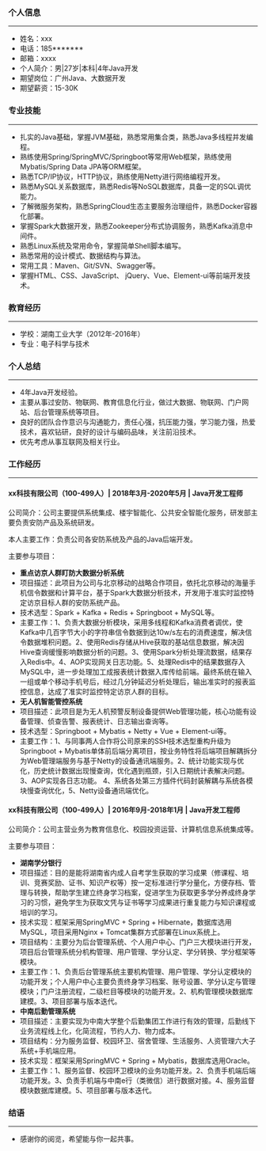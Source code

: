 ### 个人信息
---
- 姓名：xxx
- 电话：185*******
- 邮箱：xxxx
- 个人简介：男|27岁|本科|4年Java开发
- 期望岗位：广州Java、大数据开发
- 期望薪资：15-30K
### 专业技能
---
- 扎实的Java基础，掌握JVM基础，熟悉常⽤集合类，熟悉Java多线程并发编程。
- 熟练使用Spring/SpringMVC/Springboot等常用Web框架，熟练使用Mybatis/Spring Data JPA等ORM框架。
- 熟悉TCP/IP协议，HTTP协议，熟练使用Netty进行网络编程开发。
- 熟悉MySQL关系数据库，熟悉Redis等NoSQL数据库，具备一定的SQL调优能力。
- 了解微服务架构，熟悉SpringCloud生态主要服务治理组件，熟悉Docker容器化部署。
- 掌握Spark大数据开发，熟悉Zookeeper分布式协调服务，熟悉Kafka消息中间件。
- 熟悉Linux系统及常用命令，掌握简单Shell脚本编写。
- 熟悉常用的设计模式、数据结构与算法。
- 常用工具：Maven、Git/SVN、Swagger等。
- 掌握HTML、CSS、JavaScript、 jQuery、Vue、Element-ui等前端开发技术。
### 教育经历
---
- 学校：湖南工业大学（2012年-2016年）
- 专业：电子科学与技术
### 个人总结
---
- 4年Java开发经验。
- 主要从事过安防、物联网、教育信息化行业，做过大数据、物联网、门户网站、后台管理系统等项目。
- 良好的团队合作意识与沟通能力，责任心强，抗压能力强，学习能力强，热爱技术，喜欢钻研，良好的设计与编码品味，关注前沿技术。
- 优先考虑从事互联网及相关行业。
### 工作经历
---
#### xx科技有限公司（100-499人）| 2018年3月-2020年5月 | Java开发工程师
公司简介：公司主要提供系统集成、楼宇智能化、公共安全智能化服务，研发部主要负责安防产品及系统研发。

本人主要工作：负责公司各安防系统及产品的Java后端开发。

主要参与项目：
- **重点访京人群盯防大数据分析系统**
- 项目描述：此项目为公司与北京移动的战略合作项目，依托北京移动的海量手机信令数据和计算平台，基于Spark大数据分析技术，开发用于准实时监控特定访京目标人群的安防系统产品。
- 技术选型：Spark + Kafka + Redis + Springboot + MySQL等。
- 主要工作：1、负责大数据分析模块，采用多线程和Kafka消费者调优，使Kafka中几百字节大小的字符串信令数据到达10w/s左右的消费速度，解决信令数据堆积问题。2、使用Redis存储从Hive获取的基站信息数据，解决因Hive查询缓慢影响数据分析的问题。3、使用Spark分析处理流数据，结果存入Redis中。4、AOP实现网关日志功能。5、处理Redis中的结果数据存入MySQL中，进一步处理加工成报表统计数据入库传给前端。最终系统在输入一组或单个移动手机号后，经过几分钟延迟分析处理后，输出准实时的报表监控信息，达成了准实时监控特定访京人群的目标。
- **无人机智能管控系统**
- 项目描述：此项目是为无人机预警反制设备提供Web管理功能，核心功能有设备管理、侦查告警、报表统计、日志输出查询等。
- 技术选型：Springboot + Mybatis + Netty + Vue + Element-ui等。
- 主要工作：1、与同事两人合作将公司原来的SSH技术选型重构升级为Springboot + Mybatis单体前后端分离项目，按业务特性将后端项目解耦拆分为Web管理端服务与基于Netty的设备通讯端服务。2、统计功能实现与优化，历史统计数据出现慢查询，优化遇到瓶颈，引入日期统计表解决问题。3、AOP实现各日志功能。 4、系统各处第三方插件代码封装解耦与系统各模块慢查询优化，5、Netty设备通讯端优化。
#### xx科技有限公司（100-499人）| 2016年9月-2018年1月 | Java开发工程师
公司简介：公司主营业务为教育信息化、校园投资运营、计算机信息系统集成等。

主要参与项目：
- **湖南学分银行**
- 项目描述：目的是能将湖南省内成人自考学生获取的学习成果（修课程、培训、竞赛奖励、证书、知识产权等）按一定标准进行学分量化，方便存档、管理与转换，帮助学生建立终身学习档案，促进学生为获取更多学分养成终身学习的习惯，避免学生为获取文凭与证书等学习成果进行重复能力与知识课程或培训的学习。
- 技术实现：框架采用SpringMVC + Spring + Hibernate，数据库选用MySQL，项目采用Nginx + Tomcat集群方式部署在Linux系统上。
- 项目结构：主要分为后台管理系统、个人用户中心、门户三大模块进行开发，项目后台管理系统分机构管理、用户管理、学分认定、学分转换、学分框架等模块。
- 主要工作：1、负责后台管理系统主要机构管理、用户管理、学分认定模块的功能开发；个人用户中心主要负责终身学习档案、账号设置、学分认定与管理模块；门户注册流程，二级栏目等模块的功能开发。2、机构管理模块数据库建模。3、项目部署与版本迭代。
- **中南后勤管理系统**
- 项目描述：主要实现为中南大学整个后勤集团工作进行有效的管理，后勤线下业务流程线上化，化简流程，节约人力、物力成本。
- 项目结构：分为服务监督、校园环卫、宿舍管理、生活服务、人资管理六大子系统+手机端应用。
- 技术实现：框架采用SpringMVC + Spring + Mybatis，数据库选用Oracle。
- 主要工作：1、服务监督、校园环卫模块的业务功能开发。2、负责手机端后端功能开发。3、负责手机端与中南e行（类微信）进行数据对接。4、服务监督模块数据库建模。5、项目部署与版本迭代。
### 结语
---
- 感谢你的阅览，希望能与你一起共事。